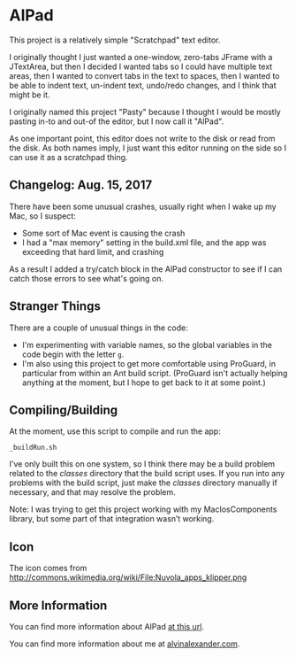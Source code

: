 AlPad
=====

This project is a relatively simple "Scratchpad" text editor.

I originally thought I just wanted a one-window, zero-tabs JFrame
with a JTextArea, but then I decided I wanted tabs so I could have 
multiple text areas, then I wanted to convert tabs in the text to 
spaces, then I wanted to be able to indent text, un-indent text, 
undo/redo changes, and I think that might be it.

I originally named this project "Pasty" because I thought I would
be mostly pasting in-to and out-of the editor, but I now call it
"AlPad".

As one important point, this editor does not write to the disk or
read from the disk. As both names imply, I just want this editor running
on the side so I can use it as a scratchpad thing.


Changelog: Aug. 15, 2017
------------------------
There have been some unusual crashes, usually right when I wake up my
Mac, so I suspect:

- Some sort of Mac event is causing the crash
- I had a "max memory" setting in the build.xml file, and the app was
  exceeding that hard limit, and crashing

As a result I added a try/catch block in the AlPad constructor to see if
I can catch those errors to see what's going on.



Stranger Things
---------------

There are a couple of unusual things in the code:

* I'm experimenting with variable names, so the global variables in the
  code begin with the letter `g`. 
* I'm also using this project to get more comfortable using ProGuard,
  in particular from within an Ant build script. (ProGuard isn't
  actually helping anything at the moment, but I hope to get back to
  it at some point.)

Compiling/Building
------------------

At the moment, use this script to compile and run the app:

    _buildRun.sh

I've only built this on one system, so I think there may be a build
problem related to the _classes_ directory that the build script uses.
If you run into any problems with the build script, just make the
_classes_ directory manually if necessary, and that may resolve the
problem.

Note: I was trying to get this project working with my 
MacIosComponents library, but some part of that integration
wasn’t working.



Icon
----

The icon comes from http://commons.wikimedia.org/wiki/File:Nuvola_apps_klipper.png


More Information
----------------

You can find more information about AlPad 
[at this url](http://alvinalexander.com/apps/alpad).

You can find more information about me at [alvinalexander.com](http://alvinalexander.com).



